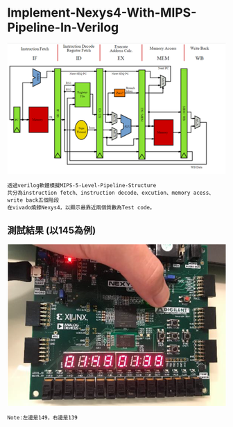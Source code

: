 # Implement-Nexys4-With-MIPS-Pipeline-In-Verilog
![error](https://github.com/JusticeLeee/Implement-Nexys4-With-MIPS-Pipeline-In-Verilog/blob/master/png/MIPS_Architecture_(Pipelined).png)
```
透過verilog軟體模擬MIPS-5-Level-Pipeline-Structure
共分為instruction fetch、instruction decode、excution、memory acess、write back五個階段
在vivado燒錄Nexys4，以顯示最靠近兩個質數為Test code。
```
## 測試結果 (以145為例)
![error](https://github.com/JusticeLeee/Implement-Nexys4-With-MIPS-Pipeline-In-Verilog/blob/master/png/Test_Result.png)
```
Note:左邊是149，右邊是139
```
